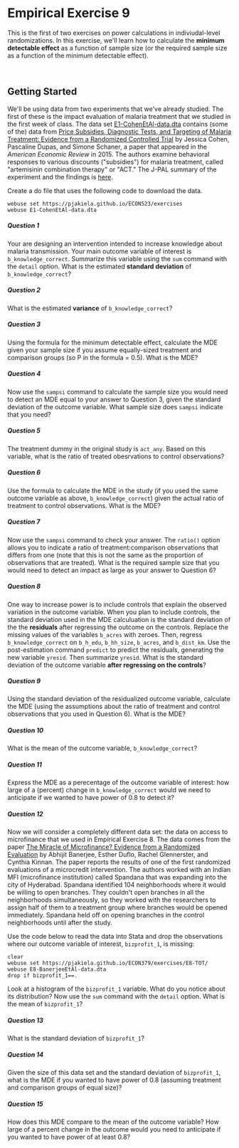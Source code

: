 # Empirical Exercise 9

This is the first of two exercises on power calculations in indiviudal-level randomizations. In this exercise, 
we'll learn how to calculate the **minimum detectable effect** as a function of sample size 
(or the required sample size as a function of the minimum detectable effect).

<br>

## Getting Started

We'll be using data from two experiments that we've already studied.  The first of these is the 
impact evaluation of malaria treatment that we studied in the first week of class.  The data set 
[E1-CohenEtAl-data.dta](https://pjakiela.github.io/ECON379/exercises/E1-intro/E1-CohenEtAl-data.dta) contains 
(some of  the) data from [Price Subsidies, Diagnostic Tests, and Targeting of Malaria Treatment: Evidence from a Randomized Controlled Trial](https://www.aeaweb.org/articles?id=10.1257/aer.20130267) by Jessica Cohen, Pascaline Dupas, and Simone Schaner, a paper that appeared 
in the _American Economic Review_ in 2015.  The authors examine behavioral responses to various 
discounts ("subsidies") for malaria treatment, called "artemisinin combination therapy" or "ACT."  The J-PAL summary of the experiment and the findings is [here](https://www.povertyactionlab.org/publication/balancing-act).


Create a do file that uses the following code to download the data.

```
webuse set https://pjakiela.github.io/ECON523/exercises
webuse E1-CohenEtAl-data.dta
```

##### Question 1

Your are designing an intervention intended to increase knowledge about malaria transmission.  Your 
main outcome variable of interest is `b_knowledge_correct`.  Summarize this variable using 
the `sum` command with the `detail` option.  What is the estimated **standard deviation** of 
`b_knowledge_correct`?

##### Question 2

What is the estimated **variance** of `b_knowledge_correct`?

##### Question 3

Using the formula for the minimum detectable effect, calculate the MDE given your sample size 
if you assume equally-sized treatment and comparison groups (so P in the formula = 0.5).  What 
is the MDE?

##### Question 4 

Now use the `sampsi` command to calculate the sample size you would need to detect an MDE equal 
to your answer to Question 3, given the standard deviation of the outcome variable.  What sample 
size does `sampsi` indicate that you need?

##### Question 5

The treatment dummy in the original study is `act_any`.  Based on this variable, what is the ratio 
of treated obesrvations to control observations?  

##### Question 6

Use the formula to calculate the MDE in the study (if you used the same outcome variable as above, 
`b_knowledge_correct`) given the actual ratio of treatment to control observations.  What is the MDE?

##### Question 7

Now use the `sampsi` command to check your answer.  The `ratio()` option allows you to indicate a ratio of treatment:comparison observations 
that differs from one (note that this is not the same as the proportion of observations that are treated).  What is the 
required sample size that you would need to detect an impact as large as your answer to Question 6?

##### Question 8

One way to increase power is to include controls that explain the observed variation in the outcome variable.  When you plan to include 
controls, the standard deviation used in the MDE calculuation is the standard deviation of the the **residuals** after regressing 
the outcome on the controls.  Replace the missing values of the variables `b_acres` with zeroes.  Then, 
regress `b_knowledge_correct` on `b_h_edu`, `b_hh_size`, `b_acres`, and `b_dist_km`.  Use the post-estimation command 
`predict` to predict the residuals, generating the new variable `yresid`.  Then summarize `yresid`.  What is the standard 
deviation of the outcome variable **after regressing on the controls**?

##### Question 9 

Using the standard deviation of the residualized outcome variable, calculate the MDE (using the assumptions about 
the ratio of treatment and control observations that you used in Question 6).  What is the MDE?

##### Question 10

What is the mean of the outcome variable, `b_knowledge_correct`?

##### Question 11

Express the MDE as a perecentage of the outcome variable of interest:  how large of a (percent) change in `b_knowledge_correct` would we need to anticipate if we wanted to have power of 0.8 to detect it?

##### Question 12

Now we will consider a completely different data set: the data on access to microfinance that we used in Empirical Exercise 8.  The data comes from the paper [The Miracle of Microfinance?  Evidence from a Randomized Evaluation](https://www.jstor.org/stable/43189512?seq=1) by 
Abhijit Banerjee, Esther Duflo, Rachel Glennerster, and Cynthia Kinnan.  The paper reports the results of one of the first randomized evaluations of a microcredit intervention.  The authors worked with an Indian MFI (microfinance institution) called Spandana that was expanding into the city of Hyderabad.  Spandana identified 104 neighborhoods where it would be willing to open branches.  They couldn't open branches in all the neighborhoods simultaneously, so they worked with the researchers to assign half of them to a treatment group where branches would be opened immediately.  Spandana held off on opening branches in the control neighborhoods until after the study. 

Use the code below to read the data into Stata and drop the observations where our outcome variable of interest, `bizprofit_1`, is missing:

```
clear
webuse set https://pjakiela.github.io/ECON379/exercises/E8-TOT/
webuse E8-BanerjeeEtAl-data.dta
drop if bizprofit_1==.
```

Look at a histogram of the `bizprofit_1` variable.  What do you notice about its distribution?  Now use the `sum` command with the `detail` option.  What 
is the mean of `bizprofit_1`?

##### Question 13

What is the standard deviation of `bizprofit_1`?

##### Question 14

Given the size of this data set and the standard deviation of `bizprofit_1`, what is the MDE if you wanted to have power of 0.8 (assuming treatment and comparison groups of equal size)?  

##### Question 15

How does this MDE compare to the mean of the outcome variable?  How large of a percent change in the outcome would you need to anticipate if you wanted to have power of at least 0.8?  

